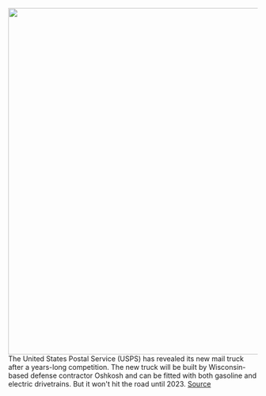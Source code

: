 <img src='https://cdn.vox-cdn.com/thumbor/fZrfKLkk3b-vTqU603dS6qCCcAU=/447x227:2560x1750/1200x800/filters:focal(1076x671:1484x1079)/cdn.vox-cdn.com/uploads/chorus_image/image/68864220/suburb2_9_scaled.0.jpg' width='700px' /><br/>
The United States Postal Service (USPS) has revealed its new mail truck after a years-long competition. The new truck will be built by Wisconsin-based defense contractor Oshkosh and can be fitted with both gasoline and electric drivetrains. But it won't hit the road until 2023.
<a href='https://www.theverge.com/2021/2/23/22297823/usps-postal-service-mail-truck-electric-oshkosh-workhorse'> Source <a/>